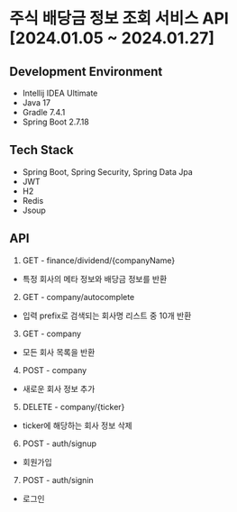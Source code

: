 # 주식 배당금 정보 조회 서비스 API [2024.01.05 ~ 2024.01.27]

## Development Environment

- Intellij IDEA Ultimate
- Java 17
- Gradle 7.4.1
- Spring Boot 2.7.18

## Tech Stack

- Spring Boot, Spring Security, Spring Data Jpa
- JWT
- H2
- Redis
- Jsoup

## API

1) GET - finance/dividend/{companyName}
- 특정 회사의 메타 정보와 배당금 정보를 반환

2) GET - company/autocomplete
- 입력 prefix로 검색되는 회사명 리스트 중 10개 반환

3) GET - company
- 모든 회사 목록을 반환

4) POST - company
- 새로운 회사 정보 추가

5) DELETE - company/{ticker}
- ticker에 해당하는 회사 정보 삭제

6) POST - auth/signup
- 회원가입

7) POST - auth/signin
- 로그인
